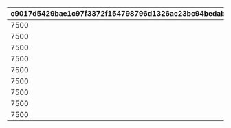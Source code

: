 |c9017d5429bae1c97f3372f154798796d1326ac23bc94bedabf1a90082c9c770|68c1be43f9c709bbb08f663230926c856a58a6f1b8743807038150ccbf594936|41a34d273bbecbb074af81237c2e1ccbe7e19e55a97a8b5d13725dc0127a5ecb|d99902eaeef0e2317aea6758442e0d3ddfac646a9648eb01d0bed9e5e2016ebb|0ada33fe019ae14fb3a0ba20a1f458d4b050ff0c39166036f5589543034426ab|b0231d2501dc02e301bc7b7f1164de5bc7937047c70f3fc24b23ac2c5db0d228|2b21c399427eca04561ab47ff6b883cb0db3fcbda35a15f4cf4d8c8023685608|4ac82bd400d63fcb9917c4a1519dde36ee3b163e1abfd3414293da8da960a517|bbaca040a5a96d1a2b5c272567e3b5635a84fe5520c372381524b6a348cec87b|e86b0624e9efd1854da90f51f83b5dcea90a9304daec3efda65f184b8062959e|
| --- | --- | --- | --- | --- | --- | --- | --- | --- | --- |
|7500|8000|1.2|1|115|2.4|130|7000|4|1|
|7500|8000|1.2|2|115|2.4|130|7000|4|1|
|7500|8000|1.2|3|115|2.4|130|7000|4|1|
|7500|8000|1.2|1|155|2.4|140|7000|4|2|
|7500|8000|1.2|2|155|2.4|140|7000|4|2|
|7500|8000|1.2|3|155|2.4|140|7000|4|2|
|7500|8000|1.2|1|110|2.4|140|7000|4|3|
|7500|8000|1.2|2|110|2.4|140|7000|4|3|
|7500|8000|1.2|3|110|2.4|140|7000|4|3|
